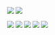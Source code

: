 <a href="https://codeclimate.com/github/disheg/frontend-project-lvl1/maintainability"><img src="https://api.codeclimate.com/v1/badges/7ca793d58c3c75c47de6/maintainability" /></a>
<img src="https://github.com/disheg/frontend-project-lvl1/workflows/eslint/badge.svg" />

<a href="https://asciinema.org/a/wLwUAxcSmUGhsuq4cgbk8x4Dg" target="_blank"><img src="https://asciinema.org/a/wLwUAxcSmUGhsuq4cgbk8x4Dg.svg" /></a>
<a href="https://asciinema.org/a/ynBFLB55Fk1eQ5VpnTzHO3D3A" target="_blank"><img src="https://asciinema.org/a/ynBFLB55Fk1eQ5VpnTzHO3D3A.svg" /></a>
<a href="https://asciinema.org/a/xCfsRPBeZMC2Yz8MGKW1PjLFp" target="_blank"><img src="https://asciinema.org/a/xCfsRPBeZMC2Yz8MGKW1PjLFp.svg" /></a>
<a href="https://asciinema.org/a/IscrRMuRw3g8vSEmwBs3IzYeJ" target="_blank"><img src="https://asciinema.org/a/IscrRMuRw3g8vSEmwBs3IzYeJ.svg" /></a>
<a href="https://asciinema.org/a/04JNTjXWi12GlGRdUmCYCazfs" target="_blank"><img src="https://asciinema.org/a/04JNTjXWi12GlGRdUmCYCazfs.svg" /></a>
